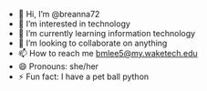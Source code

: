 - 👋 Hi, I’m @breanna72
- 👀 I’m interested in technology
- 🌱 I’m currently learning information technology
- 💞️ I’m looking to collaborate on anything
- 📫 How to reach me bmlee5@my.waketech.edu
- 😄 Pronouns: she/her
- ⚡ Fun fact: I have a pet ball python

<!---
breanna72/breanna72 is a ✨ special ✨ repository because its `README.md` (this file) appears on your GitHub profile.
You can click the Preview link to take a look at your changes.
--->
